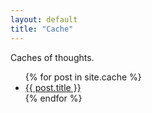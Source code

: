 ```yaml
---
layout: default
title: "Cache"
---
```


Caches of thoughts.

<div class="posts">
<ul class="list">
  {% for post in site.cache %}
    <li>
      <a href="{{ site.baseurl }}{{ post.url }}">{{ post.title }}</a>
    </li>
  {% endfor %}
</ul>
</div>
